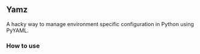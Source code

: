## Yamz
A hacky way to manage environment specific configuration in Python using PyYAML.


### How to use
